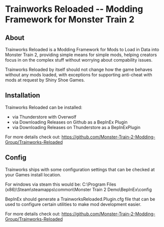 # Trainworks Reloaded -- Modding Framework for Monster Train 2

## About

Trainworks Reloaded is a Modding Framework for Mods to Load in Data into Monster Train 2, providing simple means for simple mods, helping creators focus in on the complex stuff without worrying about compability issues.

Trainworks Reloaded by itself should not change how the game behaves without any mods loaded, with exceptions for supporting anti-cheat with mods at request by Shiny Shoe Games.

## Installation

Trainworks Reloaded can be installed:
- via Thunderstore with Overwolf
- via Downloading Releases on Github as a BepInEx Plugin
- via Downloading Releases on Thunderstore as a BepInExPlugin

For more details check out: https://github.com/Monster-Train-2-Modding-Group/Trainworks-Reloaded

## Config

Trainworks ships with some configuration settings that can be checked at your Games install location.

For windows via steam this would be: C:\Program Files (x86)\Steam\steamapps\common\Monster Train 2 Demo\BepInEx\config

BepInEx should generate a TrainworksReloaded.Plugin.cfg file that can be used to configure certain utilities to make mod development easier.

For more details check out: https://github.com/Monster-Train-2-Modding-Group/Trainworks-Reloaded